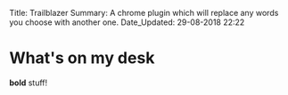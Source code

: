Title: Trailblazer
Summary: A chrome plugin which will replace any words you choose with another one.
Date_Updated: 29-08-2018 22:22

# What's on my desk

**bold** stuff!
